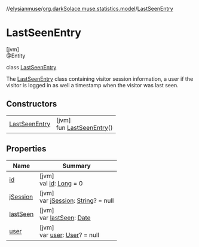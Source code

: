 //[elysianmuse](../../../index.md)/[org.darkSolace.muse.statistics.model](../index.md)/[LastSeenEntry](index.md)

# LastSeenEntry

[jvm]\
@Entity

class [LastSeenEntry](index.md)

The [LastSeenEntry](index.md) class containing visitor session information, a user if the visitor is logged in as well a
timestamp when the visitor was last seen.

## Constructors

| | |
|---|---|
| [LastSeenEntry](-last-seen-entry.md) | [jvm]<br>fun [LastSeenEntry](-last-seen-entry.md)() |

## Properties

| Name | Summary |
|---|---|
| [id](id.md) | [jvm]<br>val [id](id.md): [Long](https://kotlinlang.org/api/latest/jvm/stdlib/kotlin/-long/index.html) = 0 |
| [jSession](j-session.md) | [jvm]<br>var [jSession](j-session.md): [String](https://kotlinlang.org/api/latest/jvm/stdlib/kotlin/-string/index.html)? = null |
| [lastSeen](last-seen.md) | [jvm]<br>var [lastSeen](last-seen.md): [Date](https://docs.oracle.com/javase/8/docs/api/java/util/Date.html) |
| [user](user.md) | [jvm]<br>var [user](user.md): [User](../../org.darkSolace.muse.user.model/-user/index.md)? = null |
